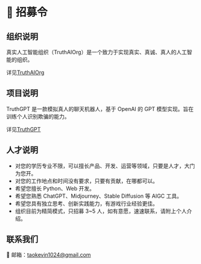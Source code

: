 # 🤝 招募令

## 组织说明

真实人工智能组织（TruthAIOrg）是一个致力于实现真实、真诚、真人的人工智能的组织。

详见[TruthAIOrg](https://github.com/TruthAIOrg)

## 项目说明

TruthGPT 是一款模拟真人的聊天机器人，基于 OpenAI 的 GPT 模型实现。旨在训练个人识别欺骗的能力。

详见[TruthGPT](https://github.com/TruthAIOrg/truthgpt)

## 人才说明

- 对您的学历专业不限，可以擅长产品、开发、运营等领域，只要是人才，大门为您开。
- 对您的工作地点和时间没有要求，只要有贡献，在哪都可以。
- 希望您擅长 Python、Web 开发。
- 希望您熟悉 ChatGPT、Midjourney、Stable Diffusion 等 AIGC 工具。
- 希望您具有独立思考、创新实践能力，有游戏行业经验更佳。
- 组织目前为精简模式，只招募 3~5 人，如有意愿，速速联系，请附上个人介绍。

## 联系我们

📮 邮箱：taokevin1024@gmail.com
